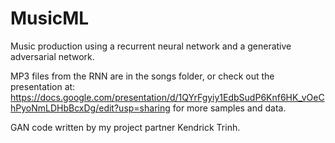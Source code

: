 # MusicML
Music production using a recurrent neural network and a generative adversarial network.

MP3 files from the RNN are in the songs folder, or check out the presentation at: https://docs.google.com/presentation/d/1QYrFgyiy1EdbSudP6Knf6HK_vOeChPyoNmLDHbBcxDg/edit?usp=sharing
for more samples and data.

GAN code written by my project partner Kendrick Trinh.
